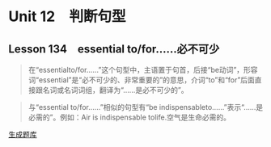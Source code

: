 ﻿ # Unit 12　判断句型
 ## Lesson 134　essential to/for……必不可少
 
> 在“essentialto/for……”这个句型中，主语置于句首，后接“be动词”，形容词“essential”是“必不可少的、非常重要的”的意思，介词“to”和“for”后面直接跟名词或名词词组，翻译为“……是必不可少的”。

> 与“essential to/for……”相似的句型有“be indispensableto……”表示“……是必需的”。例如：Air is indispensable tolife.空气是生命必需的。


 [生成题库](./sentence/f134.json)